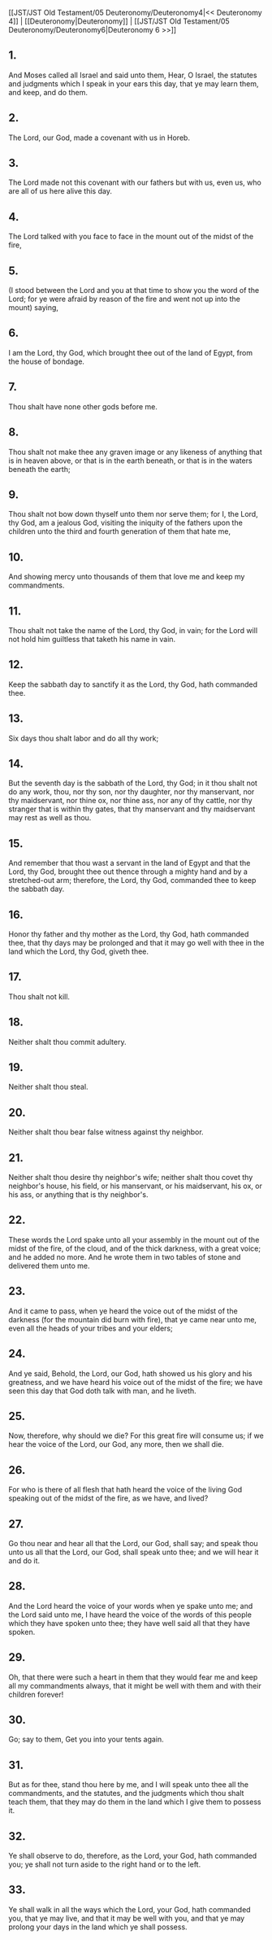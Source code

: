 [[JST/JST Old Testament/05 Deuteronomy/Deuteronomy4|<< Deuteronomy 4]] | [[Deuteronomy|Deuteronomy]] | [[JST/JST Old Testament/05 Deuteronomy/Deuteronomy6|Deuteronomy 6 >>]]
## 1.
And Moses called all Israel and said unto them, Hear, O Israel, the statutes and judgments which I speak in your ears this day, that ye may learn them, and keep, and do them.
## 2.
The Lord, our God, made a covenant with us in Horeb.
## 3.
The Lord made not this covenant with our fathers but with us, even us, who are all of us here alive this day.
## 4.
The Lord talked with you face to face in the mount out of the midst of the fire,
## 5.
(I stood between the Lord and you at that time to show you the word of the Lord; for ye were afraid by reason of the fire and went not up into the mount) saying,
## 6.
I am the Lord, thy God, which brought thee out of the land of Egypt, from the house of bondage.
## 7.
Thou shalt have none other gods before me.
## 8.
Thou shalt not make thee any graven image or any likeness of anything that is in heaven above, or that is in the earth beneath, or that is in the waters beneath the earth;
## 9.
Thou shalt not bow down thyself unto them nor serve them; for I, the Lord, thy God, am a jealous God, visiting the iniquity of the fathers upon the children unto the third and fourth generation of them that hate me,
## 10.
And showing mercy unto thousands of them that love me and keep my commandments.
## 11.
Thou shalt not take the name of the Lord, thy God, in vain; for the Lord will not hold him guiltless that taketh his name in vain.
## 12.
Keep the sabbath day to sanctify it as the Lord, thy God, hath commanded thee.
## 13.
Six days thou shalt labor and do all thy work;
## 14.
But the seventh day is the sabbath of the Lord, thy God; in it thou shalt not do any work, thou, nor thy son, nor thy daughter, nor thy manservant, nor thy maidservant, nor thine ox, nor thine ass, nor any of thy cattle, nor thy stranger that is within thy gates, that thy manservant and thy maidservant may rest as well as thou.
## 15.
And remember that thou wast a servant in the land of Egypt and that the Lord, thy God, brought thee out thence through a mighty hand and by a stretched-out arm; therefore, the Lord, thy God, commanded thee to keep the sabbath day.
## 16.
Honor thy father and thy mother as the Lord, thy God, hath commanded thee, that thy days may be prolonged and that it may go well with thee in the land which the Lord, thy God, giveth thee.
## 17.
Thou shalt not kill.
## 18.
Neither shalt thou commit adultery.
## 19.
Neither shalt thou steal.
## 20.
Neither shalt thou bear false witness against thy neighbor.
## 21.
Neither shalt thou desire thy neighbor\'s wife; neither shalt thou covet thy neighbor\'s house, his field, or his manservant, or his maidservant, his ox, or his ass, or anything that is thy neighbor\'s.
## 22.
These words the Lord spake unto all your assembly in the mount out of the midst of the fire, of the cloud, and of the thick darkness, with a great voice; and he added no more. And he wrote them in two tables of stone and delivered them unto me.
## 23.
And it came to pass, when ye heard the voice out of the midst of the darkness (for the mountain did burn with fire), that ye came near unto me, even all the heads of your tribes and your elders;
## 24.
And ye said, Behold, the Lord, our God, hath showed us his glory and his greatness, and we have heard his voice out of the midst of the fire; we have seen this day that God doth talk with man, and he liveth.
## 25.
Now, therefore, why should we die? For this great fire will consume us; if we hear the voice of the Lord, our God, any more, then we shall die.
## 26.
For who is there of all flesh that hath heard the voice of the living God speaking out of the midst of the fire, as we have, and lived?
## 27.
Go thou near and hear all that the Lord, our God, shall say; and speak thou unto us all that the Lord, our God, shall speak unto thee; and we will hear it and do it.
## 28.
And the Lord heard the voice of your words when ye spake unto me; and the Lord said unto me, I have heard the voice of the words of this people which they have spoken unto thee; they have well said all that they have spoken.
## 29.
Oh, that there were such a heart in them that they would fear me and keep all my commandments always, that it might be well with them and with their children forever!
## 30.
Go; say to them, Get you into your tents again.
## 31.
But as for thee, stand thou here by me, and I will speak unto thee all the commandments, and the statutes, and the judgments which thou shalt teach them, that they may do them in the land which I give them to possess it.
## 32.
Ye shall observe to do, therefore, as the Lord, your God, hath commanded you; ye shall not turn aside to the right hand or to the left.
## 33.
Ye shall walk in all the ways which the Lord, your God, hath commanded you, that ye may live, and that it may be well with you, and that ye may prolong your days in the land which ye shall possess.

